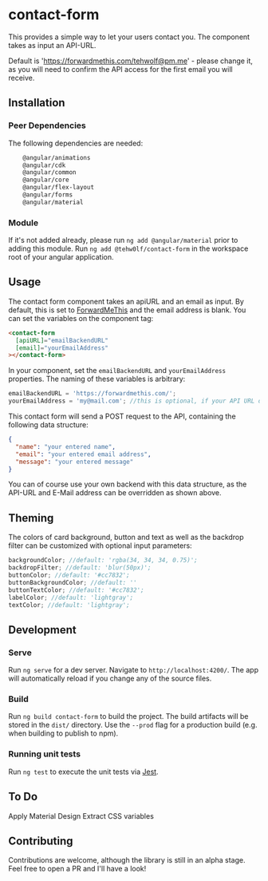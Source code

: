 # contact-form

This provides a simple way to let your users contact you.
The component takes as input an API-URL.

Default is 'https://forwardmethis.com/tehwolf@pm.me' - please change it, as you will need to confirm the API access for the first email you will receive.

## Installation

### Peer Dependencies

The following dependencies are needed:

```bash
    @angular/animations
    @angular/cdk
    @angular/common
    @angular/core
    @angular/flex-layout
    @angular/forms
    @angular/material
```

### Module

If it's not added already, please run `ng add @angular/material` prior to adding this module.
Run `ng add @tehw0lf/contact-form` in the workspace root of your angular application.

## Usage

The contact form component takes an apiURL and an email as input. By default, this is set to [ForwardMeThis](https://forwardmethis.com) and the email address is blank. You can set the variables on the component tag:

```html
<contact-form
  [apiURL]="emailBackendURL"
  [email]="yourEmailAddress"
></contact-form>
```

In your component, set the `emailBackendURL` and `yourEmailAddress` properties. The naming of these variables is arbitrary:

```ts
emailBackendURL = 'https://forwardmethis.com/';
yourEmailAddress = 'my@mail.com'; //this is optional, if your API URL doesn't require an email address parameter
```

This contact form will send a POST request to the API, containing the following data structure:

```json
{
  "name": "your entered name",
  "email": "your entered email address",
  "message": "your entered message"
}
```

You can of course use your own backend with this data structure, as the API-URL and E-Mail address can be overridden as shown above.

## Theming

The colors of card background, button and text as well as the backdrop filter can be customized with optional input parameters:

```ts
backgroundColor; //default: 'rgba(34, 34, 34, 0.75)';
backdropFilter; //default: 'blur(50px)';
buttonColor; //default: '#cc7832';
buttonBackgroundColor; //default: ''
buttonTextColor; //default: '#cc7832';
labelColor; //default: 'lightgray';
textColor; //default: 'lightgray';
```

## Development

### Serve

Run `ng serve` for a dev server. Navigate to `http://localhost:4200/`. The app will automatically reload if you change any of the source files.

### Build

Run `ng build contact-form` to build the project. The build artifacts will be stored in the `dist/` directory. Use the `--prod` flag for a production build (e.g. when building to publish to npm).

### Running unit tests

Run `ng test` to execute the unit tests via [Jest](https://jestjs.io).

## To Do

Apply Material Design
Extract CSS variables

## Contributing

Contributions are welcome, although the library is still in an alpha stage. Feel free to open a PR and I'll have a look!
